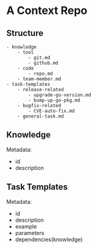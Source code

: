 # A Context Repo

## Structure

```
- knowledge
    - tool
        - git.md
        - github.md
    - code
        - repo.md
    - team-member.md
- task-templates
    - release-related
        - upgrade-go-version.md
        - bump-up-go-pkg.md
    - bugfix-related
        - CVE-auto-fix.md
    - general-task.md
```

## Knowledge

Metadata:

- id
- description

## Task Templates

Metadata:

- id
- description
- example
- parameters
- dependencies(knowledge)
